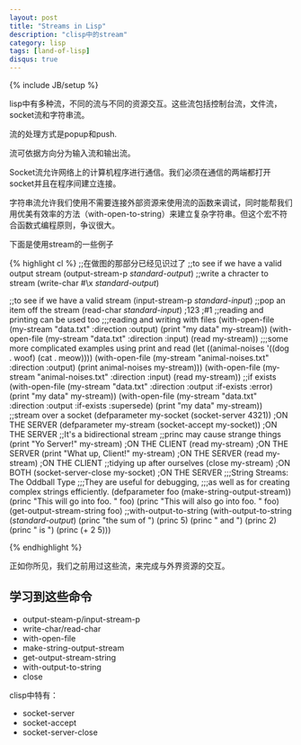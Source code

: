 ```yaml
---
layout: post
title: "Streams in Lisp"
description: "clisp中的stream"
category: lisp
tags: [land-of-lisp]
disqus: true
---
```

{% include JB/setup %}

lisp中有多种流，不同的流与不同的资源交互。这些流包括控制台流，文件流，socket流和字符串流。

流的处理方式是popup和push.

流可依据方向分为输入流和输出流。

Socket流允许网络上的计算机程序进行通信。我们必须在通信的两端都打开socket并且在程序间建立连接。

字符串流允许我们使用不需要连接外部资源来使用流的函数来调试，同时能帮我们用优美有效率的方法（with-open-to-string）来建立复杂字符串。但这个宏不符合函数式编程原则，争议很大。

下面是使用stream的一些例子

{% highlight cl %}
;;在做图的那部分已经见识过了
;;to see if we have a valid output stream
(output-stream-p *standard-output*) 
;;write a chracter to stream
(write-char #\x *standard-output*)

;;to see if we have a valid stream
(input-stream-p *standard-input*)
;;pop an item off the stream
(read-char *standard-input*)
;123
;\#1
;;reading and printing can be used too
;;;reading and writing with files
(with-open-file (my-stream "data.txt" :direction :output)
  (print "my data" my-stream))
(with-open-file (my-stream "data.txt" :direction :input)
  (read my-stream))
;;;some more complicated examples using print and read
(let ((animal-noises '((dog . woof)
                       (cat . meow))))
  (with-open-file (my-stream "animal-noises.txt" :direction :output)
    (print animal-noises my-stream)))
(with-open-file (my-stream "animal-noises.txt" :direction :input)
  (read my-stream))
;;if exists
(with-open-file (my-stream "data.txt" :direction :output :if-exists :error)
  (print "my data" my-stream)) 
(with-open-file (my-stream "data.txt" :direction :output :if-exists :supersede)
  (print "my data" my-stream))
;;stream over a socket
(defparameter my-socket (socket-server 4321)) ;ON THE SERVER
(defparameter my-stream (socket-accept my-socket)) ;ON THE SERVER
;;It's a bidirectional stream
;;princ may cause strange things
(print "Yo Server!" my-stream) ;ON THE CLIENT
(read my-stream) ;ON THE SERVER
(print "What up, Client!" my-stream) ;ON THE SERVER
(read my-stream) ;ON THE CLIENT
;;tidying up after ourselves
(close my-stream) ;ON BOTH
(socket-server-close my-socket) ;ON THE SERVER
;;;String Streams: The Oddball Type
;;;They are useful for debugging, 
;;;as well as for creating complex strings efficiently.
(defparameter foo (make-string-output-stream))
(princ "This will go into foo. " foo)
(princ "This will also go into foo. " foo)
(get-output-stream-string foo)
;;with-output-to-string
(with-output-to-string (*standard-output*)
  (princ "the sum of ")
  (princ 5)
  (princ " and ")
  (princ 2)
  (princ " is ")
  (princ (+ 2 5)))

{% endhighlight %}

正如你所见，我们之前用过这些流，来完成与外界资源的交互。

## 学习到这些命令

- output-steam-p/input-stream-p
- write-char/read-char
- with-open-file
- make-string-output-stream
- get-output-stream-string
- with-output-to-string
- close

clisp中特有：

- socket-server
- socket-accept
- socket-server-close
